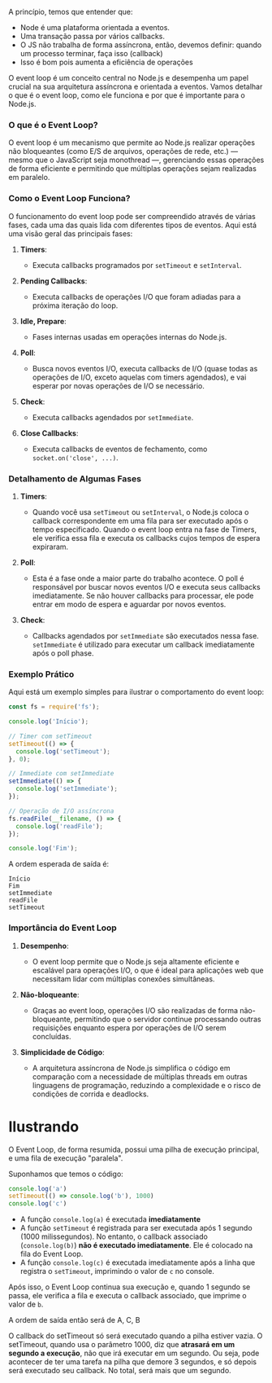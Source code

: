 A princípio, temos que entender que:
- Node é uma plataforma orientada a eventos.
- Uma transação passa por vários callbacks.
- O JS não trabalha de forma assíncrona, então, devemos definir: quando um processo terminar, faça isso (callback)
- Isso é bom pois aumenta a eficiência de operações

O event loop é um conceito central no Node.js e desempenha um papel crucial na sua arquitetura assíncrona e orientada a eventos. Vamos detalhar o que é o event loop, como ele funciona e por que é importante para o Node.js.

### O que é o Event Loop?

O event loop é um mecanismo que permite ao Node.js realizar operações não bloqueantes (como E/S de arquivos, operações de rede, etc.) — mesmo que o JavaScript seja monothread —, gerenciando essas operações de forma eficiente e permitindo que múltiplas operações sejam realizadas em paralelo.

### Como o Event Loop Funciona?

O funcionamento do event loop pode ser compreendido através de várias fases, cada uma das quais lida com diferentes tipos de eventos. Aqui está uma visão geral das principais fases:

1. **Timers**:
   - Executa callbacks programados por `setTimeout` e `setInterval`.
   
2. **Pending Callbacks**:
   - Executa callbacks de operações I/O que foram adiadas para a próxima iteração do loop.

3. **Idle, Prepare**:
   - Fases internas usadas em operações internas do Node.js.

4. **Poll**:
   - Busca novos eventos I/O, executa callbacks de I/O (quase todas as operações de I/O, exceto aquelas com timers agendados), e vai esperar por novas operações de I/O se necessário.

5. **Check**:
   - Executa callbacks agendados por `setImmediate`.

6. **Close Callbacks**:
   - Executa callbacks de eventos de fechamento, como `socket.on('close', ...)`.

### Detalhamento de Algumas Fases

1. **Timers**:
   - Quando você usa `setTimeout` ou `setInterval`, o Node.js coloca o callback correspondente em uma fila para ser executado após o tempo especificado. Quando o event loop entra na fase de Timers, ele verifica essa fila e executa os callbacks cujos tempos de espera expiraram.

2. **Poll**:
   - Esta é a fase onde a maior parte do trabalho acontece. O poll é responsável por buscar novos eventos I/O e executa seus callbacks imediatamente. Se não houver callbacks para processar, ele pode entrar em modo de espera e aguardar por novos eventos.

3. **Check**:
   - Callbacks agendados por `setImmediate` são executados nessa fase. `setImmediate` é utilizado para executar um callback imediatamente após o poll phase.

### Exemplo Prático

Aqui está um exemplo simples para ilustrar o comportamento do event loop:

```javascript
const fs = require('fs');

console.log('Início');

// Timer com setTimeout
setTimeout(() => {
  console.log('setTimeout');
}, 0);

// Immediate com setImmediate
setImmediate(() => {
  console.log('setImmediate');
});

// Operação de I/O assíncrona
fs.readFile(__filename, () => {
  console.log('readFile');
});

console.log('Fim');
```

A ordem esperada de saída é:

```
Início
Fim
setImmediate
readFile
setTimeout
```

### Importância do Event Loop

1. **Desempenho**:
   - O event loop permite que o Node.js seja altamente eficiente e escalável para operações I/O, o que é ideal para aplicações web que necessitam lidar com múltiplas conexões simultâneas.

2. **Não-bloqueante**:
   - Graças ao event loop, operações I/O são realizadas de forma não-bloqueante, permitindo que o servidor continue processando outras requisições enquanto espera por operações de I/O serem concluídas.

3. **Simplicidade de Código**:
   - A arquitetura assíncrona de Node.js simplifica o código em comparação com a necessidade de múltiplas threads em outras linguagens de programação, reduzindo a complexidade e o risco de condições de corrida e deadlocks.

# Ilustrando

O Event Loop, de forma resumida, possui uma pilha de execução principal, e uma fila de execução "paralela".

Suponhamos que temos o código:
```js
console.log('a')
setTimeout(() => console.log('b'), 1000)
console.log('c')
```

- A função `console.log(a)` é executada **imediatamente**
- A função `setTimeout` é registrada para ser executada após 1 segundo (1000 milissegundos). No entanto, o callback associado (`console.log(b)`) **não é executado imediatamente**. Ele é colocado na fila do Event Loop.
- A função `console.log(c)` é executada imediatamente após a linha que registra o `setTimeout`, imprimindo o valor de `c` no console.

Após isso, o Event Loop continua sua execução e, quando 1 segundo se passa, ele verifica a fila e executa o callback associado, que imprime o valor de `b`.

A ordem de saída então será de A, C, B

O callback do setTimeout só será executado quando a pilha estiver vazia.
O setTimeout, quando usa o parâmetro 1000, diz que **atrasará em um segundo a execução**, não que irá executar em um segundo.
Ou seja, pode acontecer de ter uma tarefa na pilha que demore 3 segundos, e só depois será executado seu callback. No total, será mais que um segundo.

